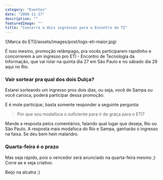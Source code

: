 ```yaml
---
category: "Eventos"
date: "2008-11-17"
description: ""
featuredImage: ""
title: "Concorra a dois ingressos para o Encontro de TI"
---
```


![Marca do ETI]/assets/images/post/logo-eti-maior.jpg)

É isso mesmo, promoção relâmpago, pra vocês participarem rapidinho e concorrerem a um ingresso pro ETI - Encontro de Tecnologia da Informação, que vai rolar na quinta dia 27 em São Paulo e no sábado dia 29 aqui no Rio.

### Vair sortear pra qual dos dois Dulça?

Estarei sorteando um ingresso pros dois dias, ou seja, você de Sampa ou você carioca, poderá participar dessa promoção.

E é mole participar, basta somente responder a seguinte pergunta:

> Por que sou modafoca o suficiente para ir de graça para o ETI?

Mande a resposta pelos comentários, falando qual lugar que deseja, Rio ou São Paulo. A resposta mais modafoca do Rio e Sampa, ganharão o ingresso na faixa. Se deu bem hein malandro.

### Quarta-feira é o prazo

Mas seja rápido, pois o vencedor será anunciado na quarta-feira mesmo ;) Corre ae e seja criativo.

Beijo na alcatra ;)
